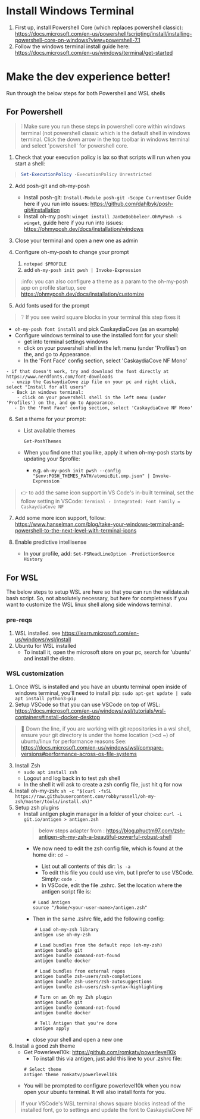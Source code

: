 # Install Windows Terminal

1. First up, install Powershell Core (which replaces powershell classic): https://docs.microsoft.com/en-us/powershell/scripting/install/installing-powershell-core-on-windows?view=powershell-7.1 
2. Follow the windows terminal install guide here: https://docs.microsoft.com/en-us/windows/terminal/get-started 

# Make the dev experience better!

Run through the below steps for both Powershell and WSL shells

## For Powershell

> :grey_exclamation: Make sure you run these steps in powershell core within windows terminal (not powershell classic which is the default shell in windows terminal. Click the down arrow in the top toolbar in windows terminal and select 'powershell' for powershell core.
>

1. Check that your execution policy is lax so that scripts will run when you start a shell:
> ```powershell 
> Set-ExecutionPolicy -ExecutionPolicy Unrestricted
> ```

2. Add posh-git and oh-my-posh
   - Install posh-git: `Install-Module posh-git -Scope CurrentUser` Guide here if you run into issues: https://github.com/dahlbyk/posh-git#installation
   - Install oh-my posh: `winget install JanDeDobbeleer.OhMyPosh -s winget`, guide here if you run into issues: https://ohmyposh.dev/docs/installation/windows

3. Close your terminal and open a new one as admin

4. Configure oh-my-posh to change your prompt
   1. `notepad $PROFILE`
   2. add `oh-my-posh init pwsh | Invoke-Expression`

> :info: you can also configure a theme as a param to the oh-my-posh app on profile startup, see https://ohmyposh.dev/docs/installation/customize


5. Add fonts used for the prompt
> :grey_question: If you see weird square blocks in your terminal this step fixes it
   - `oh-my-posh font install` and pick CaskaydiaCove (as an example)
   - Configure windows terminal to use the installed font for your shell:
     -  get into terminal settings windows
     -  click on your powershell shell in the left menu (under 'Profiles') on the, and go to Appearance.
     -  In the 'Font Face' config section, select 'CaskaydiaCove NF Mono'

    - if that doesn't work, try and download the font directly at https://www.nerdfonts.com/font-downloads
      - unzip the CaskaydiaCove zip file on your pc and right click, select "Install for all users"
      - Back in windows terminal:
        - click on your powershell shell in the left menu (under 'Profiles') on the, and go to Appearance.
       - In the 'Font Face' config section, select 'CaskaydiaCove NF Mono'

6. Set a theme for your prompt:
   - List available themes
        ```powershell
        Get-PoshThemes
        ```

   - When you find one that you like, apply it when oh-my-posh starts by updating your $profile:
     - e.g. `oh-my-posh init pwsh --config "$env:POSH_THEMES_PATH/atomicBit.omp.json" | Invoke-Expression`


> :point_right: to add the same icon support in VS Code's in-built terminal, set the follow setting in VSCode:
>   ```Terminal › Integrated: Font Family = CaskaydiaCove NF```

7. Add some more icon support, follow: https://www.hanselman.com/blog/take-your-windows-terminal-and-powershell-to-the-next-level-with-terminal-icons 

8. Enable predictive intellisense
    * In your profile, add: ```Set-PSReadLineOption -PredictionSource History```


## For WSL 

The below steps to setup WSL are here so that you can run the validate.sh bash script. So, not absolutely necessary, but here for completness if you want to customize the WSL linux shell along side windows terminal.

### pre-reqs

1. WSL installed. see https://learn.microsoft.com/en-us/windows/wsl/install
2. Ubuntu for WSL installed
   - To install it, open the microsoft store on your pc, search for 'ubuntu' and install the distro.

### WSL customization

1. Once WSL is installed and you have an ubuntu terminal open inside of windows terminal, you'll need to install pip: ```sudo apt-get update | sudo apt install python3-pip```
2. Setup VSCode so that you can use VSCode on top of WSL: https://docs.microsoft.com/en-us/windows/wsl/tutorials/wsl-containers#install-docker-desktop

> :raising_hand: Down the line, if you are working with git repositories in a wsl shell, ensure your git directory is under the home location (>cd ~) of ubuntu/linux for performance reasons See: https://docs.microsoft.com/en-us/windows/wsl/compare-versions#performance-across-os-file-systems

3. Install Zsh
    - ```sudo apt install zsh```
    - Logout and log back in to test zsh shell
    -  In the shell it will ask to create a zsh config file, just hit q for now
4. Install oh-my-zsh: ```sh -c "$(curl -fsSL https://raw.githubusercontent.com/robbyrussell/oh-my-zsh/master/tools/install.sh)"```
5. Setup zsh plugins
    - Install antigen plugin manager in a folder of your choice: ```curl -L git.io/antigen > antigen.zsh```
        > below steps adapter from : https://blog.phuctm97.com/zsh-antigen-oh-my-zsh-a-beautiful-powerful-robust-shell
        - We now need to edit the zsh config file, which is found at the home dir: ```cd ~```
	        - List out all contents of this dir: ```ls -a```
      	    - To edit this file you could use vim, but I prefer to use VSCode. Simply: ```code .```	
            - In VSCode, edit the file .zshrc. Set the location where the antigen script file is:
			
            ```
            # Load Antigen
			source "/home/<your-user-name>/antigen.zsh"
			```
		- Then in the same .zshrc file, add the following config:
        ```text
            # Load oh-my-zsh library
            antigen use oh-my-zsh
            
            # Load bundles from the default repo (oh-my-zsh)
            antigen bundle git
            antigen bundle command-not-found
            antigen bundle docker
            
            # Load bundles from external repos
            antigen bundle zsh-users/zsh-completions
            antigen bundle zsh-users/zsh-autosuggestions
            antigen bundle zsh-users/zsh-syntax-highlighting
            
            # Turn on an Oh my Zsh plugin
            antigen bundle git
            antigen bundle command-not-found
            antigen bundle docker
            
            # Tell Antigen that you're done
            antigen apply
        ```
        - close your shell and open a new one
6. Install a good zsh theme
    - Get Powerlevel10k: https://github.com/romkatv/powerlevel10k
        - To install this via antigen, just add this line to your .zshrc file:
        ```				
        # Select theme
        antigen theme romkatv/powerlevel10k
        ```
    - You will be prompted to configure powerlevel10k when you now open your ubuntu terminal. It will also install fonts for you.

> If your VSCode's WSL terminal shows square blocks instead of the installed font, go to settings and update the font to CaskaydiaCove NF

